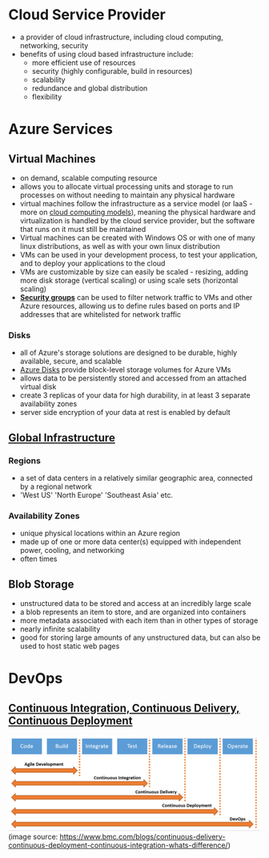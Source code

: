 # Cloud Service Provider 
- a provider of cloud infrastructure, including cloud computing, networking, security
- benefits of using cloud based infrastructure include:
    - more efficient use of resources
    - security (highly configurable, build in resources)
    - scalability
    - redundance and global distribution
    - flexibility

# Azure Services

## Virtual Machines
- on demand, scalable computing resource
- allows you to allocate virtual processing units and storage to run processes on without needing to maintain any physical hardware
- virtual machines follow the infrastructure as a service model (or IaaS - more on [cloud computing models](https://www.redhat.com/en/topics/cloud-computing/iaas-vs-paas-vs-saas)), meaning the physical hardware and virtualization is handled by the cloud service provider, but the software that runs on it must still be maintained
- Virtual machines can be created with Windows OS or with one of many linux distributions, as well as with your own linux distribution
- VMs can be used in your development process, to test your application, and to deploy your applications to the cloud 
- VMs are customizable by size can easily be scaled - resizing, adding more disk storage (vertical scaling) or using scale sets (horizontal scaling)
- [**Security groups**](https://docs.microsoft.com/en-us/azure/virtual-network/network-security-groups-overview) can be used to filter network traffic to VMs and other Azure resources, allowing us to define rules based on ports and IP addresses that are whitelisted for network traffic

### Disks
- all of Azure's storage solutions are designed to be durable, highly available, secure, and scalable
- [Azure Disks](https://docs.microsoft.com/en-us/azure/virtual-machines/managed-disks-overview) provide block-level storage volumes for Azure VMs
- allows data to be persistently stored and accessed from an attached virtual disk
- create 3 replicas of your data for high durability, in at least 3 separate availability zones
- server side encryption of your data at rest is enabled by default

## [Global Infrastructure](https://azure.microsoft.com/en-us/global-infrastructure/geographies/#geographies)

### Regions 
- a set of data centers in a relatively similar geographic area, connected by a regional network 
- 'West US' 'North Europe' 'Southeast Asia' etc.

### Availability Zones
- unique physical locations within an Azure region
- made up of one or more data center(s) equipped with independent power, cooling, and networking
- often times 

## Blob Storage
- unstructured data to be stored and access at an incredibly large scale
- a blob represents an item to store, and are organized into containers
- more metadata associated with each item than in other types of storage
- nearly infinite scalability
- good for storing large amounts of any unstructured data, but can also be used to host static web pages


# DevOps 

## [Continuous Integration, Continuous Delivery, Continuous Deployment](https://www.atlassian.com/continuous-delivery/principles/continuous-integration-vs-delivery-vs-deployment)

![dev ops concepts](./ci-vs-cd-devops-difference.jpg)
(image source: https://www.bmc.com/blogs/continuous-delivery-continuous-deployment-continuous-integration-whats-difference/) 